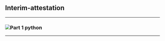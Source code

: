 ## Interim-attestation
___
### ![Part 1 python](https://github.com/DenisKarev/Interim-attestation/tree/main/python)
___
